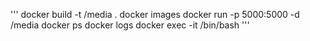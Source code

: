 '''
docker build -t <your username>/media .
docker images
docker run -p 5000:5000 -d <your username>/media
docker ps
docker logs <container id>
docker exec -it <container id> /bin/bash
'''
